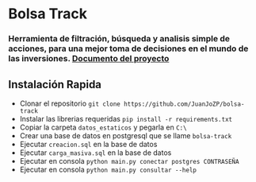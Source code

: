 # Bolsa Track

### Herramienta de filtración, búsqueda y analisis simple de acciones, para una mejor toma de decisiones en el mundo de las inversiones. [Documento del proyecto](https://docs.google.com/document/d/e/2PACX-1vQzJl3uQGNAI6XQxwH4lfCOflyYzW3lcW7k0ESsl4JBdMdEIeIWIV4KNBE4zLcR6Jid4I1ZDoibcoEQ/pub)

## Instalación Rapida

- Clonar el repositorio `git clone https://github.com/JuanJoZP/bolsa-track`
- Instalar las librerias requeridas `pip install -r requirements.txt`
- Copiar la carpeta `datos_estaticos` y pegarla en `C:\`
- Crear una base de datos en postgresql que se llame `bolsa-track`
- Ejecutar `creacion.sql` en la base de datos
- Ejecutar `carga_masiva.sql` en la base de datos
- Ejecutar en consola `python main.py conectar postgres CONTRASEÑA`
- Ejecutar en consola `python main.py consultar --help`
